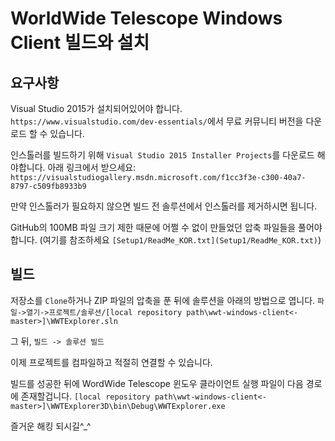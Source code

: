 # WorldWide Telescope Windows Client 빌드와 설치

요구사항
-------------

Visual Studio 2015가 설치되어있어야 합니다. `https://www.visualstudio.com/dev-essentials/`에서 무료 커뮤니티 버전을 다운로드 할 수 있습니다. 

인스톨러를 빌드하기 위해 `Visual Studio 2015 Installer Projects`를 다운로드 해야합니다. 아래 링크에서 받으세요:
`https://visualstudiogallery.msdn.microsoft.com/f1cc3f3e-c300-40a7-8797-c509fb8933b9`

만약 인스톨러가 필요하지 않으면 빌드 전 솔루션에서 인스톨러를 제거하시면 됩니다.

GitHub의 100MB 파일 크기 제한 때문에 어쩔 수 없이 만들었던 압축 파일들을 풀어야 합니다. (여기를 참조하세요 `[Setup1/ReadMe_KOR.txt](Setup1/ReadMe_KOR.txt)`)

빌드
--------

저장소를 `Clone`하거나 ZIP 파일의 압축을 푼 뒤에 솔루션을 아래의 방법으로 엽니다.
`파일->열기->프로젝트/솔루션/[local repository path\wwt-windows-client<-master>]\WWTExplorer.sln`

그 뒤, `빌드 -> 솔루션 빌드`

이제 프로젝트를 컴파일하고 적절히 연결할 수 있습니다.

빌드를 성공한 뒤에 WordWide Telescope 윈도우 클라이언트 실행 파일이 다음 경로에 존재할겁니다.
`[local repository path\wwt-windows-client<-master>]\WWTExplorer3D\bin\Debug\WWTExplorer.exe`

즐거운 해킹 되시길^_^
